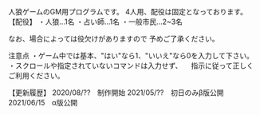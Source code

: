 人狼ゲームのGM用プログラムです。
4人用、配役は固定となっております。
【配役】
・人狼…1名
・占い師…1名
・一般市民…2~3名

なお、場合によっては役欠けがありますので
予めご了承ください。

注意点
・ゲーム中では基本、"はい"なら1、"いいえ"なら0を入力して下さい。
・スクロールや指定されていないコマンドは入力せず、
　指示に従って正しくご利用ください。



【更新履歴】
2020/08/??　制作開始
2021/05/??　初日のみβ版公開
2021/06/15　α版公開
